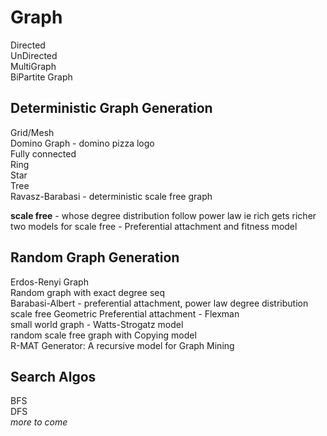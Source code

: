 Graph
=====

Directed  
UnDirected  
MultiGraph  
BiPartite Graph  

Deterministic Graph Generation
------------------------------
Grid/Mesh  
Domino Graph - domino pizza logo  
Fully connected  
Ring  
Star  
Tree  
Ravasz-Barabasi - deterministic scale free graph  

__scale free__ - whose degree distribution follow power law ie rich gets richer  
two models for scale free - Preferential attachment and fitness model  

Random Graph Generation
-----------------------
Erdos-Renyi Graph  
Random graph with exact degree seq  
Barabasi-Albert - preferential attachment, power law degree distribution  
scale free Geometric Preferential attachment - Flexman  
small world graph - Watts-Strogatz model  
random scale free graph with Copying model  
R-MAT Generator: A recursive model for Graph Mining  

Search Algos
------------
BFS  
DFS  
_more to come_